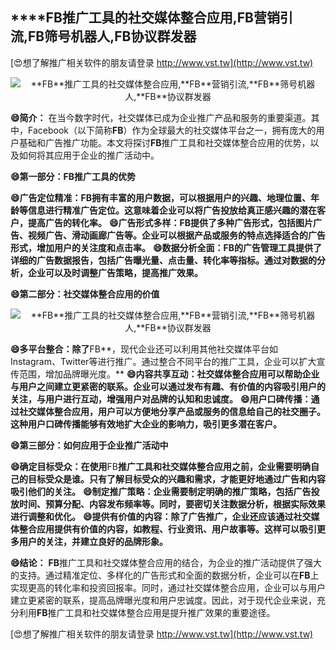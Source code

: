 ## ****FB**推广工具的社交媒体整合应用,**FB**营销引流,**FB**筛号机器人,**FB**协议群发器**

[😍想了解推广相关软件的朋友请登录 http://www.vst.tw](http://www.vst.tw)

 <center><img src="https://vst.tw/MP4/tuiguang/png/7.png" alt="**FB**推广工具的社交媒体整合应用,**FB**营销引流,**FB**筛号机器人,**FB**协议群发器"></center>

**😄简介：**
在当今数字时代，社交媒体已成为企业推广产品和服务的重要渠道。其中，Facebook（以下简称**FB**）作为全球最大的社交媒体平台之一，拥有庞大的用户基础和广告推广功能。本文将探讨**FB**推广工具和社交媒体整合应用的优势，以及如何将其应用于企业的推广活动中。

**😄第一部分：**FB**推广工具的优势**

**😄广告定位精准：**FB**拥有丰富的用户数据，可以根据用户的兴趣、地理位置、年龄等信息进行精准广告定位。这意味着企业可以将广告投放给真正感兴趣的潜在客户，提高广告的转化率。**
**😄广告形式多样：**FB**提供了多种广告形式，包括图片广告、视频广告、滑动画廊广告等。企业可以根据产品或服务的特点选择适合的广告形式，增加用户的关注度和点击率。**
**😄数据分析全面：**FB**的广告管理工具提供了详细的广告数据报告，包括广告曝光量、点击量、转化率等指标。通过对数据的分析，企业可以及时调整广告策略，提高推广效果。**

**😄第二部分：社交媒体整合应用的价值**

 <center><img src="https://vst.tw/MP4/tuiguang/png/8.png" alt="**FB**推广工具的社交媒体整合应用,**FB**营销引流,**FB**筛号机器人,**FB**协议群发器"></center>

**😄多平台整合：除了**FB**，现代企业还可以利用其他社交媒体平台如Instagram、Twitter等进行推广。通过整合不同平台的推广工具，企业可以扩大宣传范围，增加品牌曝光度。**
**😄内容共享互动：社交媒体整合应用可以帮助企业与用户之间建立更紧密的联系。企业可以通过发布有趣、有价值的内容吸引用户的关注，与用户进行互动，增强用户对品牌的认知和忠诚度。**
**😄用户口碑传播：通过社交媒体整合应用，用户可以方便地分享产品或服务的信息给自己的社交圈子。这种用户口碑传播能够有效地扩大企业的影响力，吸引更多潜在客户。**

**😄第三部分：如何应用于企业推广活动中**

**😄确定目标受众：在使用**FB**推广工具和社交媒体整合应用之前，企业需要明确自己的目标受众是谁。只有了解目标受众的兴趣和需求，才能更好地通过广告和内容吸引他们的关注。**
**😄制定推广策略：企业需要制定明确的推广策略，包括广告投放时间、预算分配、内容发布频率等。同时，要密切关注数据分析，根据实际效果进行调整和优化。**
**😄提供有价值的内容：除了广告推广，企业还应该通过社交媒体整合应用提供有价值的内容，如教程、行业资讯、用户故事等。这样可以吸引更多用户的关注，并建立良好的品牌形象。**

**😄结论：**
**FB**推广工具和社交媒体整合应用的结合，为企业的推广活动提供了强大的支持。通过精准定位、多样化的广告形式和全面的数据分析，企业可以在**FB**上实现更高的转化率和投资回报率。同时，通过社交媒体整合应用，企业可以与用户建立更紧密的联系，提高品牌曝光度和用户忠诚度。因此，对于现代企业来说，充分利用**FB**推广工具和社交媒体整合应用是提升推广效果的重要途径。

[😍想了解推广相关软件的朋友请登录 http://www.vst.tw](http://www.vst.tw)



